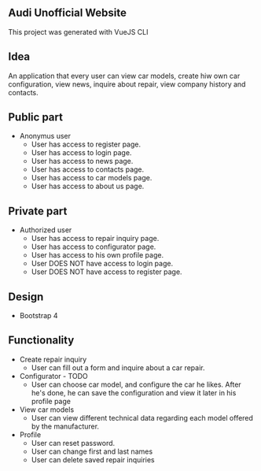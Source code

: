 ## Audi Unofficial Website
This project was generated with VueJS CLI

## Idea
An application that every user can view car models, create hiw own car configuration, view news, inquire about repair, view company history and contacts.

## Public part
* Anonymus user
  * User has access to register page.
  * User has access to login page.
  * User has access to news page.
  * User has access to contacts page.
  * User has access to car models page.
  * User has access to about us page.
## Private part
* Authorized user
  * User has access to repair inquiry page.
  * User has access to configurator page.
  * User has access to his own profile page.
  * User DOES NOT have access to login page.
  * User DOES NOT have access to register page.
## Design
* Bootstrap 4
## Functionality
* Create repair inquiry
  * User can fill out a form and inquire about a car repair.
* Configurator - TODO
  * User can choose car model, and configure the car he likes. After he's done, he can save the configuration and view it later in his        profile page
* View car models
  * User can view different technical data regarding each model offered by the manufacturer.
* Profile
  * User can reset password.
  * User can change first and last names
  * User can delete saved repair inquiries
